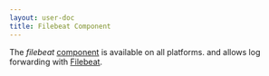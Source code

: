 ```yaml
---
layout: user-doc
title: Filebeat Component
---
```


The _filebeat_ [component](./components.html) is available on all platforms.
and allows log forwarding with [Filebeat](https://www.elastic.co/products/beats/filebeat).

